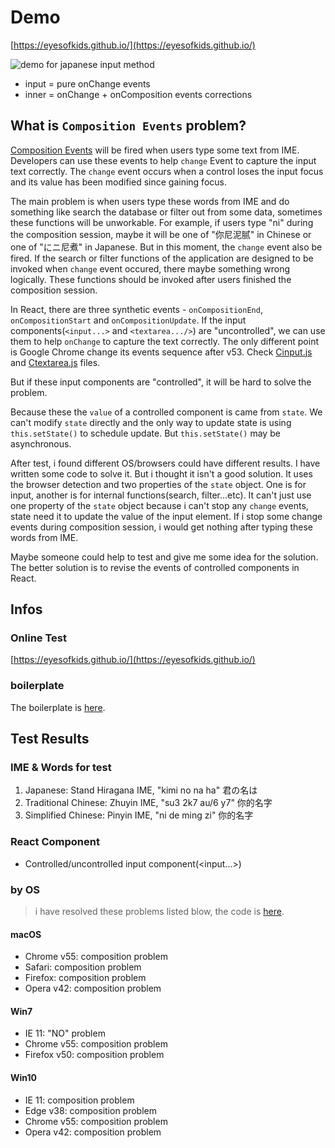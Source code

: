 # Demo

[https://eyesofkids.github.io/](https://eyesofkids.github.io/)

![demo for japanese input method](https://eyesofkids.github.io/demo.gif)

- input = pure onChange events
- inner = onChange + onComposition events corrections

## What is `Composition Events` problem?

[Composition Events](https://w3c.github.io/uievents/#events-compositionevents) will be fired when users type some text from IME. Developers can use these events to help `change` Event to capture the input text correctly. The `change` event occurs when a control loses the input focus and its value has been modified since gaining focus.

The main problem is when users type these words from IME and do something like search the database or filter out from some data, sometimes these functions will be unworkable. For example, if users type "ni" during the composition session, maybe it will be one of "你尼泥腻" in Chinese or one of "にニ尼煮" in Japanese. But in this moment, the `change` event also be fired. If the search or filter functions of the application are designed to be invoked when `change` event occured, there maybe something wrong logically. These functions should be invoked after users finished the composition session.

In React, there are three synthetic events - `onCompositionEnd`, `onCompositionStart` and `onCompositionUpdate`. If the input components(`<input...>` and `<textarea.../>`) are "uncontrolled", we can use them to help `onChange` to capture the text correctly. The only different point is Google Chrome change its events sequence after v53. Check [Cinput.js](https://github.com/eyesofkids/react-compositionevent/blob/master/uncontrolled/Cinput.js) and [Ctextarea.js](https://github.com/eyesofkids/react-compositionevent/blob/master/uncontrolled/Ctextarea.js) files.

But if these input components are "controlled", it will be hard to solve the problem.

Because these the `value` of a controlled component is came from `state`. We can't modify `state` directly and the only way to update state is using `this.setState()` to schedule update. But `this.setState()` may be asynchronous.

After test, i found different OS/browsers could have different results. I have written some code to solve it. But i thought it isn't a good solution. It uses the browser detection and two properties of the `state` object. One is for input, another is for internal functions(search, filter...etc). It can't just use one property of the `state` object because i can't stop any `change` events, state need it to update the value of the input element. If i stop some change events during composition session, i would get nothing after typing these words from IME.

Maybe someone could help to test and give me some idea for the solution. The better solution is to revise the events of controlled components in React.

## Infos

### Online Test

[https://eyesofkids.github.io/](https://eyesofkids.github.io/)

### boilerplate

The boilerplate is [here](https://github.com/eyesofkids/react-compositionevent/tree/master/env).

## Test Results

### IME & Words for test

1. Japanese: Stand Hiragana IME, "kimi no na ha" 君の名は
2. Traditional Chinese: Zhuyin IME, "su3 2k7 au/6 y7" 你的名字
3. Simplified Chinese: Pinyin IME, "ni de ming zi" 你的名字

### React Component

- Controlled/uncontrolled input component(<input...>)

### by OS

> i have resolved these problems listed blow, the code is [here](https://github.com/eyesofkids/react-compositionevent/blob/master/controlled/App.js).

#### macOS

- Chrome v55: composition problem
- Safari: composition problem
- Firefox: composition problem
- Opera v42: composition problem

#### Win7

- IE 11: "NO" problem
- Chrome v55: composition problem
- Firefox v50: composition problem

#### Win10

- IE 11: composition problem
- Edge v38:  composition problem
- Chrome v55: composition problem
- Opera v42: composition problem




